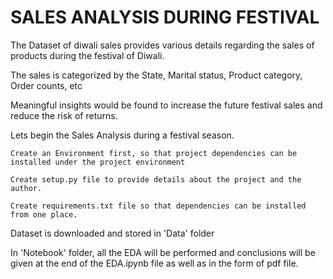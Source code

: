 # SALES ANALYSIS DURING FESTIVAL

The Dataset of diwali sales provides various details regarding the sales of products during the festival of Diwali.

The sales is categorized by the State, Marital status, Product category, Order counts, etc

Meaningful insights would be found to increase the future festival sales and reduce the risk of returns.

Lets begin the Sales Analysis during a festival season.

```
Create an Environment first, so that project dependencies can be installed under the project environment
```

```
Create setup.py file to provide details about the project and the author.
```

```
Create requirements.txt file so that dependencies can be installed from one place.
```

Dataset is downloaded and stored in 'Data' folder

In 'Notebook' folder, all the EDA will be performed and conclusions will be given at the end of the EDA.ipynb file as well as in the form of pdf file.
